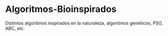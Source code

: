 # Algoritmos-Bioinspirados
Distintos algoritmos inspirados en la naturaleza, algoritmos genéticos, PSO, ABC, etc.
